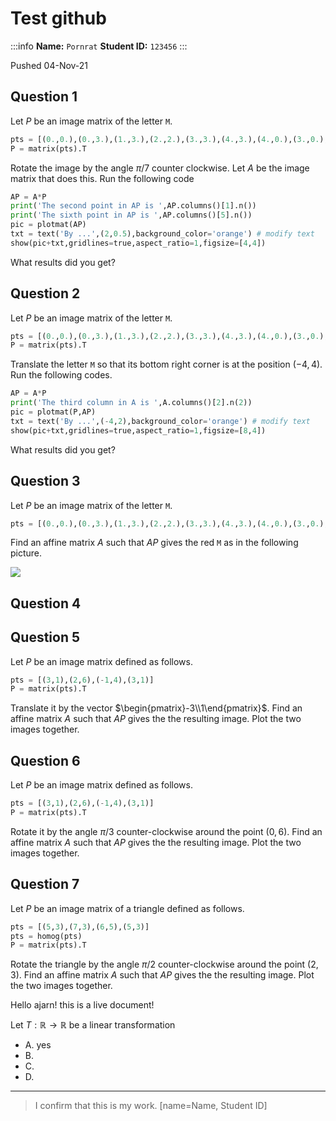 # Test github

:::info
**Name:** `Pornrat`
**Student ID:** `123456`
:::

Pushed 04-Nov-21

## Question 1

Let $P$ be an image matrix of the letter `M`. 

```python
pts = [(0.,0.),(0.,3.),(1.,3.),(2.,2.),(3.,3.),(4.,3.),(4.,0.),(3.,0.),(3.,2.),(2.,1.),(1.,2.),(1.,0.),(0,0)]
P = matrix(pts).T
```

Rotate the image by the angle $\pi/7$ counter clockwise. Let $A$ be the image matrix that does this. Run the following code

```python
AP = A*P
print('The second point in AP is ',AP.columns()[1].n())
print('The sixth point in AP is ',AP.columns()[5].n())
pic = plotmat(AP)
txt = text('By ...',(2,0.5),background_color='orange') # modify text
show(pic+txt,gridlines=true,aspect_ratio=1,figsize=[4,4])
```

What results did you get?


## Question 2

Let $P$ be an image matrix of the letter `M`. 

```python
pts = [(0.,0.),(0.,3.),(1.,3.),(2.,2.),(3.,3.),(4.,3.),(4.,0.),(3.,0.),(3.,2.),(2.,1.),(1.,2.),(1.,0.),(0,0)]
P = matrix(pts).T
```

Translate the letter `M` so that its bottom right corner is at the position $(-4,4)$. Run the following codes.

```python
AP = A*P
print('The third column in A is ',A.columns()[2].n(2))
pic = plotmat(P,AP)
txt = text('By ...',(-4,2),background_color='orange') # modify text
show(pic+txt,gridlines=true,aspect_ratio=1,figsize=[8,4])
```

What results did you get?

## Question 3

Let $P$ be an image matrix of the letter `M`.

```python
pts = [(0.,0.),(0.,3.),(1.,3.),(2.,2.),(3.,3.),(4.,3.),(4.,0.),(3.,0.),(3.,2.),(2.,1.),(1.,2.),(1.,0.),(0,0)]
```

Find an affine matrix $A$ such that $AP$ gives the red `M` as in the following picture.

![](https://i.imgur.com/LjsAYby.png)

## Question 4


## Question 5

Let $P$ be an image matrix defined as follows. 

```python
pts = [(3,1),(2,6),(-1,4),(3,1)]
P = matrix(pts).T
```
Translate it by the vector $\begin{pmatrix}-3\\1\end{pmatrix}$. 
Find an affine matrix $A$ such that $AP$ gives the the resulting image. Plot the two images together. 


## Question 6

Let $P$ be an image matrix defined as follows. 

```python
pts = [(3,1),(2,6),(-1,4),(3,1)]
P = matrix(pts).T
```
Rotate it by the angle $\pi/3$ counter-clockwise around the point $(0,6)$. Find an affine matrix $A$ such that $AP$ gives the the resulting image. Plot the two images together. 


## Question 7

Let $P$ be an image matrix of a triangle defined as follows. 

```python
pts = [(5,3),(7,3),(6,5),(5,3)]
pts = homog(pts)
P = matrix(pts).T
```
Rotate the triangle by the angle $\pi/2$ counter-clockwise around the point $(2,3)$. Find an affine matrix $A$ such that $AP$ gives the the resulting image. Plot the two images together. 

Hello ajarn! this is a live document! 

Let $T:\mathbb{R}\longrightarrow \mathbb{R}$ be a linear transformation 
* A. yes
* B.
* C.
* D.



---



> I confirm that this is my work.
>  [name=Name, Student ID]